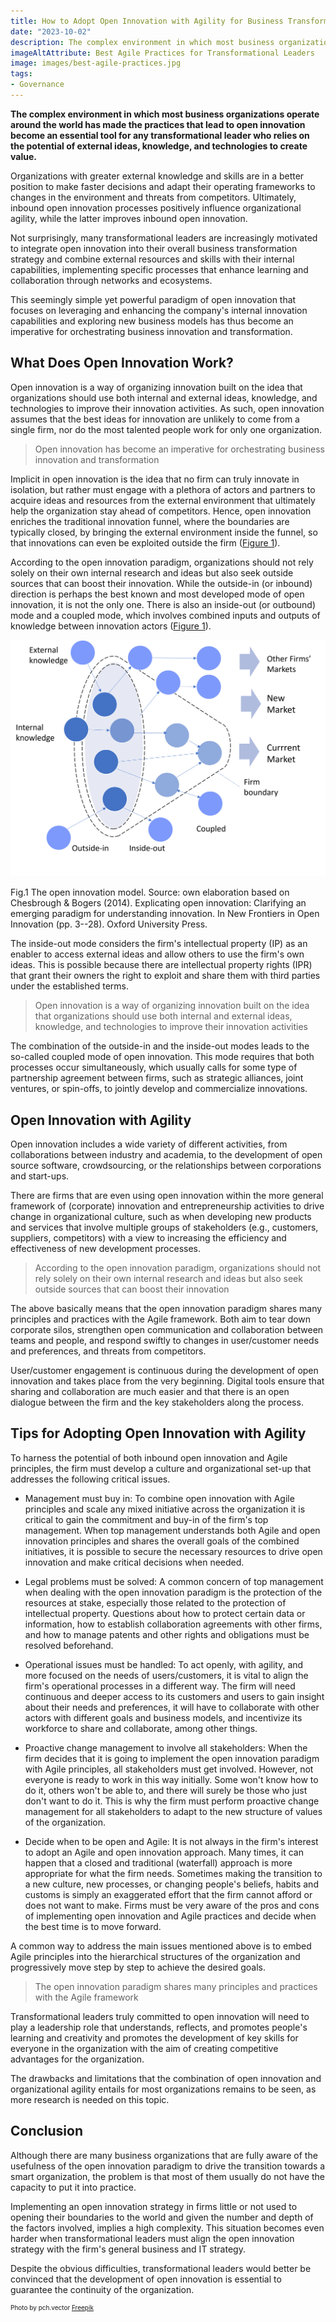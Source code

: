 ```yaml
---
title: How to Adopt Open Innovation with Agility for Business Transformation
date: "2023-10-02"
description: The complex environment in which most business organizations operate around the world has made the practices that lead to open innovation become an essential tool for any transformational leader who relies on the potential of external ideas, knowledge, and technologies to create value.
imageAltAttribute: Best Agile Practices for Transformational Leaders
image: images/best-agile-practices.jpg
tags:
- Governance
---
```


**The complex environment in which most business organizations operate around the world has made the practices that lead to open innovation become an essential tool for any transformational leader who relies on the potential of external ideas, knowledge, and technologies to create value.**

Organizations with greater external knowledge and skills are in a better position to make faster decisions and adapt their operating frameworks to changes in the environment and threats from competitors. Ultimately, inbound open innovation processes positively influence organizational agility, while the latter improves inbound open innovation.

Not surprisingly, many transformational leaders are increasingly motivated to integrate open innovation into their overall business transformation strategy and combine external resources and skills with their internal capabilities, implementing specific processes that enhance learning and collaboration through networks and ecosystems.

This seemingly simple yet powerful paradigm of open innovation that focuses on leveraging and enhancing the company's internal innovation capabilities and exploring new business models has thus become an imperative for orchestrating business innovation and transformation.

## What Does Open Innovation Work?

Open innovation is a way of organizing innovation built on the idea that organizations should use both internal and external ideas, knowledge, and technologies to improve their innovation activities. As such, open innovation assumes that the best ideas for innovation are unlikely to come from a single firm, nor do the most talented people work for only one organization.

> Open innovation has become an imperative for orchestrating business innovation and transformation

Implicit in open innovation is the idea that no firm can truly innovate in isolation, but rather must engage with a plethora of actors and partners to acquire ideas and resources from the external environment that ultimately help the organization stay ahead of competitors. Hence, open innovation enriches the traditional innovation funnel, where the boundaries are typically closed, by bringing the external environment inside the funnel, so that innovations can even be exploited outside the firm ([Figure 1](#open-innovation)).

According to the open innovation paradigm, organizations should not rely solely on their own internal research and ideas but also seek outside sources that can boost their innovation. While the outside-in (or inbound) direction is perhaps the best known and most developed mode of open innovation, it is not the only one. There is also an inside-out (or outbound) mode and a coupled mode, which involves combined inputs and outputs of knowledge between innovation actors ([Figure 1](#open-innovation)).

<img src="index_files/open-innovation-with-agility-1.png" alt="Open Innovation model" id="open-innovation"/>

Fig.1 The open innovation model. Source: own elaboration based on Chesbrough & Bogers (2014). Explicating open innovation: Clarifying an emerging paradigm for understanding innovation. In New Frontiers in Open Innovation (pp. 3--28). Oxford University Press.

The inside-out mode considers the firm's intellectual property (IP) as an enabler to access external ideas and allow others to use the firm's own ideas. This is possible because there are intellectual property rights (IPR) that grant their owners the right to exploit and share them with third parties under the established terms.

> Open innovation is a way of organizing innovation built on the idea that organizations should use both internal and external ideas, knowledge, and technologies to improve their innovation activities

The combination of the outside-in and the inside-out modes leads to the so-called coupled mode of open innovation. This mode requires that both processes occur simultaneously, which usually calls for some type of partnership agreement between firms, such as strategic alliances, joint ventures, or spin-offs, to jointly develop and commercialize innovations.

## Open Innovation with Agility 

Open innovation includes a wide variety of different activities, from collaborations between industry and academia, to the development of open source software, crowdsourcing, or the relationships between corporations and start-ups.

There are firms that are even using open innovation within the more general framework of (corporate) innovation and entrepreneurship activities to drive change in organizational culture, such as when developing new products and services that involve multiple groups of stakeholders (e.g., customers, suppliers, competitors) with a view to increasing the efficiency and effectiveness of new development processes.

> According to the open innovation paradigm, organizations should not rely solely on their own internal research and ideas but also seek outside sources that can boost their innovation

The above basically means that the open innovation paradigm shares many principles and practices with the Agile framework. Both aim to tear down corporate silos, strengthen open communication and collaboration between teams and people, and respond swiftly to changes in user/customer needs and preferences, and threats from competitors.

User/customer engagement is continuous during the development of open innovation and takes place from the very beginning. Digital tools ensure that sharing and collaboration are much easier and that there is an open dialogue between the firm and the key stakeholders along the process.

## Tips for Adopting Open Innovation with Agility 

To harness the potential of both inbound open innovation and Agile principles, the firm must develop a culture and organizational set-up that addresses the following critical issues.

-   Management must buy in: To combine open innovation with Agile principles and scale any mixed initiative across the organization it is critical to gain the commitment and buy-in of the firm's top management. When top management understands both Agile and open innovation principles and shares the overall goals of the combined initiatives, it is possible to secure the necessary resources to drive open innovation and make critical decisions when needed.

-   Legal problems must be solved: A common concern of top management when dealing with the open innovation paradigm is the protection of the resources at stake, especially those related to the protection of intellectual property. Questions about how to protect certain data or information, how to establish collaboration agreements with other firms, and how to manage patents and other rights and obligations must be resolved beforehand.

-   Operational issues must be handled: To act openly, with agility, and more focused on the needs of users/customers, it is vital to align the firm's operational processes in a different way. The firm will need continuous and deeper access to its customers and users to gain insight about their needs and preferences, it will have to collaborate with other actors with different goals and business models, and incentivize its workforce to share and collaborate, among other things.

-   Proactive change management to involve all stakeholders: When the firm decides that it is going to implement the open innovation paradigm with Agile principles, all stakeholders must get involved. However, not everyone is ready to work in this way initially. Some won't know how to do it, others won't be able to, and there will surely be those who just don't want to do it. This is why the firm must perform proactive change management for all stakeholders to adapt to the new structure of values of the organization.

-   Decide when to be open and Agile: It is not always in the firm's interest to adopt an Agile and open innovation approach. Many times, it can happen that a closed and traditional (waterfall) approach is more appropriate for what the firm needs. Sometimes making the transition to a new culture, new processes, or changing people's beliefs, habits and customs is simply an exaggerated effort that the firm cannot afford or does not want to make. Firms must be very aware of the pros and cons of implementing open innovation and Agile practices and decide when the best time is to move forward.

A common way to address the main issues mentioned above is to embed Agile principles into the hierarchical structures of the organization and progressively move step by step to achieve the desired goals.

> The open innovation paradigm shares many principles and practices with the Agile framework

Transformational leaders truly committed to open innovation will need to play a leadership role that understands, reflects, and promotes people's learning and creativity and promotes the development of key skills for everyone in the organization with the aim of creating competitive advantages for the organization.

The drawbacks and limitations that the combination of open innovation and organizational agility entails for most organizations remains to be seen, as more research is needed on this topic.

## Conclusion 

Although there are many business organizations that are fully aware of the usefulness of the open innovation paradigm to drive the transition towards a smart organization, the problem is that most of them usually do not have the capacity to put it into practice.

Implementing an open innovation strategy in firms little or not used to opening their boundaries to the world and given the number and depth of the factors involved, implies a high complexity. This situation becomes even harder when transformational leaders must align the open innovation strategy with the firm's general business and IT strategy.

Despite the obvious difficulties, transformational leaders would better be convinced that the development of open innovation is essential to guarantee the continuity of the organization.

<p style= "font-size:10px;">Photo by pch.vector <a href="https://www.freepik.es/vector-gratis/bote-remos-equipo-negocios_6974857.htm#query=leadership&position=33&from_view=search&track=sph#position=33&query=leadership" target="_blank">Freepik</a></p>
